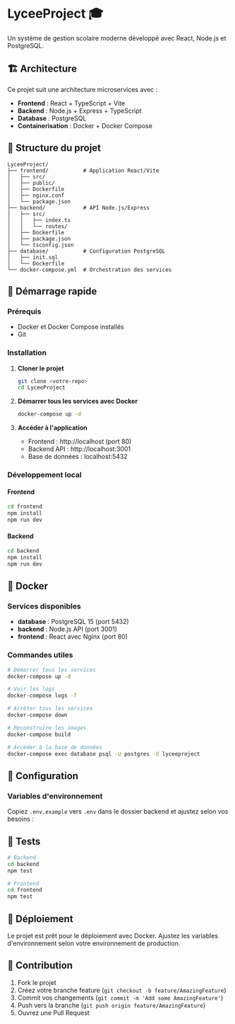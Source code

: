 # LyceeProject 🎓

Un système de gestion scolaire moderne développé avec React, Node.js et PostgreSQL.

## 🏗️ Architecture

Ce projet suit une architecture microservices avec :

- **Frontend** : React + TypeScript + Vite
- **Backend** : Node.js + Express + TypeScript  
- **Database** : PostgreSQL
- **Containerisation** : Docker + Docker Compose

## 📁 Structure du projet

```
LyceeProject/
├── frontend/           # Application React/Vite
│   ├── src/
│   ├── public/
│   ├── Dockerfile
│   ├── nginx.conf
│   └── package.json
├── backend/            # API Node.js/Express
│   ├── src/
│   │   ├── index.ts
│   │   └── routes/
│   ├── Dockerfile
│   ├── package.json
│   └── tsconfig.json
├── database/           # Configuration PostgreSQL
│   ├── init.sql
│   └── Dockerfile
└── docker-compose.yml  # Orchestration des services
```

## 🚀 Démarrage rapide

### Prérequis
- Docker et Docker Compose installés
- Git

### Installation

1. **Cloner le projet**
   ```bash
   git clone <votre-repo>
   cd LyceeProject
   ```

2. **Démarrer tous les services avec Docker**
   ```bash
   docker-compose up -d
   ```

3. **Accéder à l'application**
   - Frontend : http://localhost (port 80)
   - Backend API : http://localhost:3001
   - Base de données : localhost:5432

### Développement local

#### Frontend
```bash
cd frontend
npm install
npm run dev
```

#### Backend
```bash
cd backend
npm install
npm run dev
```



## 🐳 Docker

### Services disponibles
- **database** : PostgreSQL 15 (port 5432)
- **backend** : Node.js API (port 3001)  
- **frontend** : React avec Nginx (port 80)

### Commandes utiles
```bash
# Démarrer tous les services
docker-compose up -d

# Voir les logs
docker-compose logs -f

# Arrêter tous les services
docker-compose down

# Reconstruire les images
docker-compose build

# Accéder à la base de données
docker-compose exec database psql -U postgres -d lyceeproject
```

## 🔧 Configuration

### Variables d'environnement

Copiez `.env.example` vers `.env` dans le dossier backend et ajustez selon vos besoins :



## 🧪 Tests

```bash
# Backend
cd backend
npm test

# Frontend  
cd frontend
npm test
```

## 🚀 Déploiement

Le projet est prêt pour le déploiement avec Docker. Ajustez les variables d'environnement selon votre environnement de production.

## 🤝 Contribution

1. Fork le projet
2. Créez votre branche feature (`git checkout -b feature/AmazingFeature`)
3. Commit vos changements (`git commit -m 'Add some AmazingFeature'`)
4. Push vers la branche (`git push origin feature/AmazingFeature`)
5. Ouvrez une Pull Request

